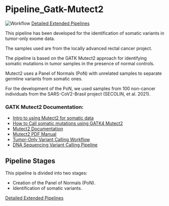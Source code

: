 # Pipeline_Gatk-Mutect2

![Workflow](https://github.com/cmasotti-Lab/Pipeline_Gatk-Mutect2/assets/11162991/74970b4a-c88d-4d17-8957-6b3824d61d9f)
[Detailed Extended Pipelines](https://drive.google.com/file/d/100eEe_oiofVWKpySCTJfEtS2OvwRBM9m/view?usp=sharing)

This pipeline has been developed for the identification of somatic variants in tumor-only exome data.

The samples used are from the locally advanced rectal cancer project.

The pipeline is based on the GATK Mutect2 approach for identifying somatic mutations in tumor samples in the presence of normal controls.

Mutect2 uses a Panel of Normals (PoN) with unrelated samples to separate germline variants from somatic ones.

For the development of the PoN, we used samples from 100 non-cancer individuals from the SARS-CoV2-Brasil project (SECOLIN, et al. 2021).

### GATK Mutect2 Documentation:

- [Intro to using Mutect2 for somatic data](https://gatk.broadinstitute.org/hc/en-us/articles/360047232772--Notebook-Intro-to-using-Mutect2-for-somatic-data)
- [How to Call somatic mutations using GATK4 Mutect2](https://gatk.broadinstitute.org/hc/en-us/articles/360035531132--How-to-Call-somatic-mutations-using-GATK4-Mutect2)
- [Mutect2 Documentation](https://gatk.broadinstitute.org/hc/en-us/articles/360035889791?id=11136)
- [Mutect2 PDF Manual](https://github.com/broadinstitute/gatk/blob/master/docs/mutect/mutect.pdf)
- [Tumor-Only Variant Calling Workflow](https://gatk.broadinstitute.org/hc/en-us/articles/360035890491?id=11127)
- [DNA Sequencing Variant Calling Pipeline](https://docs.gdc.cancer.gov/Data/Bioinformatics_Pipelines/DNA_Seq_Variant_Calling_Pipeline/#tumor-only-variant-calling-workflow)

## Pipeline Stages

This pipeline is divided into two stages:

- Creation of the Panel of Normals (PoN).
- Identification of somatic variants.

[Detailed Extended Pipelines](https://drive.google.com/file/d/100eEe_oiofVWKpySCTJfEtS2OvwRBM9m/view?usp=sharing)
